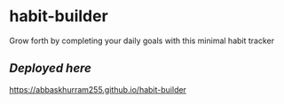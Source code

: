 # habit-builder
Grow forth by completing your daily goals with this minimal habit tracker
## _Deployed here_
https://abbaskhurram255.github.io/habit-builder

